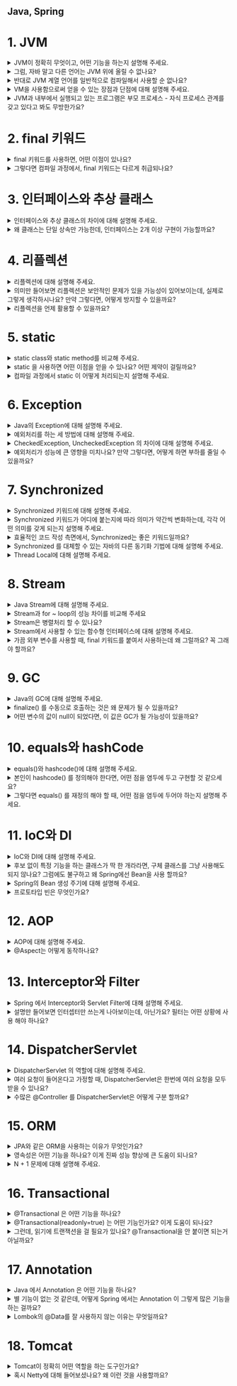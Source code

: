 ## Java, Spring

# 1. JVM

<details>
<summary>JVM이 정확히 무엇이고, 어떤 기능을 하는지 설명해 주세요.</summary>

- JVM은 자바 바이트코드를 실행해주는 가상 머신으로, 자바 프로그램의 런타임 환경을 제공하는 역할을 합니다. 작성된 자바 코드는 컴파일되면 `.class`라는 바이트코드로 변환되고, 이 바이트코드를 실제 머신 코드로 변환해서 실행해주는 것이 JVM입니다.

- 이 과정을 통해 자바는 플랫폼 독립성을 가지게 되고, Write Once, Run Anywhere를 실현할 수 있습니다. (한 번만 작성하면 어디서든 실행 가능!)

![img_jyj.png](img%2Fimg_jyj.png)

</details>

<details>
<summary>그럼, 자바 말고 다른 언어는 JVM 위에 올릴 수 없나요?</summary>

- 가능합니다. JVM은 바이트코드를 실행하는 범용 실행 환경이기 때문에, Kotlin, Groovy, Scala 같은 언어들도 JVM 위에서 실행될 수 있습니다.

</details>

<details>
<summary>반대로 JVM 계열 언어를 일반적으로 컴파일해서 사용할 순 없나요?</summary>

- 기본적으로는 JVM 언어는 JVM 바이트코드를 생성하도록 설계되어 있어서, 일반적인 네이티브 바이너리로 바로 컴파일해서 실행하는 건 어렵습니다.

- 하지만 예외적으로 GraalVM이나 Kotlin/Native와 같은 도구를 사용하면 JVM 언어도 네이티브 바이너리로 컴파일이 가능합니다. 코드를 JVM 없이 실행할 수 있도록 모든 기능을 컴파일 타임에 고정해서 미리 만들어 줍니다.

- 다만 이 경우 JVM의 GC, 런타임 최적화 같은 이점은 포기해야 합니다. JVM의 주요 이점은 "런타임 환경"에서 제공하는 것이고, GC(가비지 컬렉션)는 더 이상 사용되지 않는 메모리를 자동으로 회수하는 기능이며, JIT 컴파일 최적화도 있습니다.

</details>

<details>
<summary>VM을 사용함으로써 얻을 수 있는 장점과 단점에 대해 설명해 주세요.</summary>

- 장점은 플랫폼 독립성과 안정성, 런타임 최적화입니다. JVM만 있다면 어떤 운영체제에서도 자바 코드를 실행할 수 있고, 런타임 중 JIT 컴파일러를 통해 코드가 최적화되기도 합니다. 또한 JVM이 예외 처리나 메모리 관리(GC)를 담당하므로 개발자는 비즈니스 로직에 집중할 수 있습니다.

- 단점은 성능과 자원 사용 측면입니다. VM 위에서 동작하다 보니 네이티브 코드보다는 실행 속도가 느리고, JVM 자체도 메모리와 CPU 자원을 별도로 사용하기 때문에 무거운 환경에서는 부담이 될 수 있습니다.

</details>

<details>
<summary>JVM과 내부에서 실행되고 있는 프로그램은 부모 프로세스 - 자식 프로세스 관계를 갖고 있다고 봐도 무방한가요?</summary>

- 아니요, 일반적으로는 부모-자식 프로세스 관계가 아닙니다.

- 실제 관계는 JVM이 하나의 프로세스로 실행되고, Java 애플리케이션은 JVM 내부의 스레드로 실행되는 단일 프로세스 - 스레드 관계입니다.

- 예외 상황으로는 ProcessBuilder를 사용하여 외부 프로세스를 실행하는 경우에만 JVM이 부모 프로세스가 됩니다. 장점은 스레드가 자원 공유를 통해 효율적으로 통신하고 작업 처리할 수 있다는 점입니다.

</details>

# 2. final 키워드

<details>
<summary>final 키워드를 사용하면, 어떤 이점이 있나요?</summary>

- final 키워드는 불변성을 보장하기 때문에 코드 안정성이 증가합니다. 특히 안전한 공유 객체가 되어 멀티스레드 환경에서 동기화 문제를 줄일 수 있습니다.

> ### final은 불변을 보장할까?
> 1.  final은 재할당을 막는 키워드일 뿐이다. 
> 2. 기본 타입(primitive)은 값 자체가 바뀌지 않아 사실상 불변처럼 동작한다.
> 3. 참조 타입(객체, 컬렉션)은 내부 상태 변경은 막지 못하므로 불변을 보장하지 않는다.
> ```java
> // 기본 타입 - 불변
> final int age = 25;
> age = 30; // 컴파일 에러. 값 변경 불가
> 
> // 객체 - 내부 상태 변경 가능
> final Person person = new Person("김철수");
> person.setName("김영희"); // 내부 상태는 변경됨
> 
> // 컬렉션 - 요소 추가/삭제 가능
> final List<String> names = new ArrayList<>();
> names.add("김철수"); // 리스트에 요소 추가됨
> ```

</details>

<details>
<summary>그렇다면 컴파일 과정에서, final 키워드는 다르게 취급되나요?</summary>

- 네, final 키워드는 컴파일 과정에서 특별하게 취급됩니다. final이 붙은 기본형 상수나 문자열 상수는 컴파일 시점에 값이 코드에 직접 삽입됩니다. 이런 것을 compile-time constant라고 부르며, JVM은 해당 클래스를 로딩하지 않고도 값을 사용할 수 있습니다.

</details>

# 3. 인터페이스와 추상 클래스

<details>
<summary>인터페이스와 추상 클래스의 차이에 대해 설명해 주세요.</summary>

- 인터페이스와 추상 클래스 모두 다형성을 제공하지만, 목적과 구조가 다릅니다.

- 추상 클래스는 상속받을 클래스들이 공통으로 가지는 메서드와 필드가 많아 중복 멤버 통합이 필요할 때 사용합니다. extends 키워드를 사용하고 단일 상속만 가능하며, 공통 기능을 제공하여 재사용성을 향상시킵니다.

- 인터페이스는 애플리케이션의 기능을 정의해야 하지만 그 구현 방식이나 대상에 대해 추상화할 때 사용합니다. implements 키워드를 사용하고 다중 구현이 가능하며, 클래스와 별도로 구현 객체가 같은 동작을 한다는 것을 보장합니다.

</details>

<details>
<summary>왜 클래스는 단일 상속만 가능한데, 인터페이스는 2개 이상 구현이 가능할까요?</summary>

- 클래스 단일 상속 제한 이유는 다이아몬드 문제 때문입니다. 두 개 이상의 클래스에서 상속받을 때 같은 메서드가 구현되어 있을 경우, 자식 클래스에 어떤 메서드를 상속받아야 하는지 모호해지는 문제가 발생할 수 있고, 상속 구조가 복잡해져 유지보수가 어려워집니다.

- 인터페이스 다중 구현이 가능한 이유는 메서드 구현을 강제하지만, 메서드의 구현은 자식 클래스가 담당하기 때문입니다. 메서드 충돌 시 오버라이딩을 통해 충돌을 해결할 수 있고, "동일한 실행"을 보장하기 위한 계약이므로 다중 구현이 자연스럽습니다.

</details>

# 4. 리플렉션

<details>
<summary>리플렉션에 대해 설명해 주세요.</summary>

- 리플렉션(Reflection)은 실행 시간(런타임)에 클래스, 메서드, 필드 등의 정보를 동적으로 조회하고 조작할 수 있는 기능입니다. 특히 스프링 프레임워크에서는 리플렉션을 사용해서 많은 핵심 기능들을 구현합니다. 의존성 주입 등이 대표적인 예시입니다.

</details>

<details>
<summary>의미만 들어보면 리플렉션은 보안적인 문제가 있을 가능성이 있어보이는데, 실제로 그렇게 생각하시나요? 만약 그렇다면, 어떻게 방지할 수 있을까요?</summary>

- 네, 리플렉션을 사용하면 기본적으로 접근할 수 없는 private 필드나 메서드에 접근하고 이를 수정할 수 있습니다. 클래스 설계자가 의도한 방식이 아니기 때문에 보안에 취약점이 발생할 수 있습니다.

- 또한 리플렉션을 사용하여 특정 부분을 동적으로 변경해 악성 코드를 삽입하거나 실행할 수 있습니다. 이를 방지하기 위해 보안관리자를 활성화하여 리플렉션을 사용할 수 있는 코드와 사용할 수 없는 코드를 구분하거나, setAccessible(false)로 하여 꼭 필요한 경우에만 공개합니다.

</details>

<details>
<summary>리플렉션을 언제 활용할 수 있을까요?</summary>

- 리플렉션은 주로 프레임워크와 라이브러리 개발에서 많이 사용됩니다. 스프링 프레임워크의 경우 의존성 주입(DI)이나 AOP 프록시 생성 시 클래스 정보를 동적으로 분석하여 빈을 생성하고 주입하는 데 활용합니다.
    - 스프링에서 리플렉션 동작 과정을 자세히 보면, 먼저 @Component나 @Service 같은 어노테이션이 붙은 클래스를 스캔할 때 리플렉션을 사용하여 해당 클래스의 메타데이터를 읽어옵니다. 그 다음 @Autowired나 @Resource 같은 의존성 주입 시에는 리플렉션으로 필드나 생성자의 타입 정보를 분석하여 적절한 빈을 찾아서 주입합니다.
    - AOP의 경우 @Transactional 같은 어노테션이 붙은 메서드를 찾기 위해 리플렉션으로 메서드 정보를 분석하고, 프록시 객체를 생성할 때도 원본 메서드의 시그니처를 리플렉션으로 파악하여 메서드 호출을 가로채는 구조를 만듭니다.

- 또한 JUnit과 같은 테스트 프레임워크에서는 테스트 클래스의 메서드를 동적으로 찾아서 실행하거나, Mockito 같은 모킹 라이브러리에서는 프록시 객체를 생성할 때 리플렉션을 사용합니다.

</details>

# 5. static

<details>
<summary>static class와 static method를 비교해 주세요.</summary>

- static class는 주로 내부 클래스에서 사용되며, 외부 클래스의 인스턴스 없이 독립적으로 동작할 수 있도록 합니다. 외부 참조 문제를 해결하여 외부 인스턴스 참조로 인한 메모리 누수 현상을 방지하고, 클래스 정의를 위한 것입니다.

- static method는 특정 객체가 아닌 클래스 자체에서 호출할 수 있는 메서드로, 주로 유틸리티 함수나 공통 기능을 구현하는 데 사용됩니다. 특정 동작을 수행하는 것이고, 두 개 모두 인스턴스 없이 호출 가능하다는 공통점이 있습니다.

</details>

<details>
<summary>static 을 사용하면 어떤 이점을 얻을 수 있나요? 어떤 제약이 걸릴까요?</summary>

- 이점으로는 메모리 최적화가 있습니다. 객체를 생성하지 않고도 멤버에 접근할 수 있어 성능 향상의 이점이 있고, 고정된 영역만 사용하여 메모리 낭비를 방지할 수 있습니다.

- 제약으로는 메모리 누수 가능성이 있습니다. static으로 선언된 멤버는 JVM의 heap 영역이 아닌 method area에 저장되고 GC의 대상이 아니므로 메모리 누수가 발생할 수 있습니다. 또한 객체지향 원칙을 위반하고, 프로그램 종료 시까지 메모리가 할당되어 남발 시 메모리와 프로그램 성능이 저하될 수 있습니다.

</details>

<details>
<summary>컴파일 과정에서 static 이 어떻게 처리되는지 설명해 주세요.</summary>

- 컴파일 단계에서 .class 파일에 static 멤버가 존재하면, 객체 생성 없이도 접근 가능하도록 바이트 코드가 생성됩니다. JVM이 실행될 때는 Method Area에 static 멤버가 저장되고 런타임 시에 static 멤버는 객체 생성과 관계없이 접근이 가능합니다. 메모리 할당은 객체가 heap 영역 메모리에 올라가기 전에 호출해서 사용할 수 있습니다.

</details>

# 6. Exception

<details>
<summary>Java의 Exception에 대해 설명해 주세요.</summary>

- Exception은 프로그램 실행 중에 발생할 수 있는 오류 상황을 처리하기 위한 Java의 메커니즘입니다. 예외의 정의는 사용자의 조작이나 개발자의 코딩 실수 등으로 발생하는 오류이고, 예외 처리의 목적은 프로그램이 비정상적으로 종료되는 것을 방지하고, 오류 상황에 대한 적절한 대응을 하는 것입니다.

</details>

<details>
<summary>예외처리를 하는 세 방법에 대해 설명해 주세요.</summary>

- 첫 번째는 예외 복구입니다. 예외 상황을 파악하고 문제를 해결해서 정상 상태로 되돌려놓는 방법으로, 예외가 발생하더라도 일정 수만큼 재시도하여 예외 복구를 시도합니다.

- 두 번째는 예외 처리 회피입니다. 예외 처리를 직접 담당하지 않고 호출한 쪽으로 던져 회피하는 방법으로, 호출한 쪽에서 예외를 처리하는 것이 바람직할 때 사용합니다.

- 세 번째는 예외 전환입니다. 회피 방법과 비슷하게 메서드 밖으로 예외를 던지지만, 더 명확한 의미를 가진 예외로 변경해서 예외를 던지는 방법입니다.

</details>

<details>
<summary>CheckedException, UncheckedException 의 차이에 대해 설명해 주세요.</summary>

- CheckedException은 개발자가 반드시 예외처리해야 하는 오류입니다. 미처리 시 컴파일 에러가 발생하고, 복구 가능성이 있는 예외로 IOException, SQLException 등이 대표적입니다.

- UncheckedException은 예외처리를 하지 않아도 컴파일 에러가 발생하지 않습니다. RuntimeException 클래스를 상속받는 예외들로, 복구 가능성이 없는 예외로 NullPointerException, ArrayIndexOutOfBoundsException 등이 대표적입니다. 예상치 못한 상황에서 발생하는 것이 아니므로 굳이 예외 처리를 강제하지 않습니다.

</details>

<details>
<summary>예외처리가 성능에 큰 영향을 미치나요? 만약 그렇다면, 어떻게 하면 부하를 줄일 수 있을까요?</summary>

- 네, 예외처리가 성능에 영향을 미칠 수 있습니다. 성능 영향 요인으로는 스택 트레이스 캡처가 있습니다. JVM이 exception handler가 포함된 메서드를 찾기 위해 call stack을 검색하는 비용이 발생하고, 예외 객체 생성으로 인한 오버헤드가 있습니다.

- 부하를 줄이는 방법으로는 입력 값을 사전에 검증하여 예외 발생을 최소화하고, 예외 객체를 캐싱하여 재사용하며, 예외를 정상적인 제어 흐름으로 사용하지 않는 것입니다. 또한 커스텀 예외에서 fillInStackTrace를 오버라이드하여 스택 트레이스 생성 비용을 줄일 수 있습니다.

</details>

# 7. Synchronized

<details>
<summary>Synchronized 키워드에 대해 설명해 주세요.</summary>

- Synchronized 키워드는 자바에서 멀티스레드 환경에서 동기화를 보장하기 위해 사용하는 키워드입니다. 동작 원리는 공유자원에 여러 스레드가 동시에 접근하지 못하도록 락을 걸어 데이터 일관성을 유지하는 것입니다. 임계 영역(Critical Section)은 공유데이터가 사용되는 부분을 의미하며, 자바에서는 이 부분에 synchronized 키워드를 사용합니다.

</details>

<details>
<summary>Synchronized 키워드가 어디에 붙는지에 따라 의미가 약간씩 변화하는데, 각각 어떤 의미를 갖게 되는지 설명해 주세요.</summary>

- synchronized method는 인스턴스 단위로 lock을 걸지만, synchronized 키워드가 붙은 메소드들에 대해서만 lock을 공유합니다. synchronized 메소드를 호출하는 순간, 모든 synchronized 메소드에 lock이 걸려 다른 스레드가 어떠한 synchronized 메소드를 호출할 수 없습니다.

- static synchronized method는 인스턴스가 아닌 클래스 단위로 lock을 공유합니다. 인스턴스 단위에 거는 lock은 공유되지 않아 동기화 이슈가 발생할 수 있습니다.

- synchronized block은 synchronized 인자 값으로 this를 사용하면 block을 통해 만들어진 스레드는 lock을 공유하고, static이 추가되면 클래스 단위로 lock을 공유합니다.

</details>

<details>
<summary>효율적인 코드 작성 측면에서, Synchronized는 좋은 키워드일까요?</summary>

- 멀티스레드 환경에서 데이터 정합성을 유지해야 하는 상황이라면 좋은 키워드입니다. 하지만 주의사항이 있습니다. 락을 획득하고 해제하는 과정에서 성능 저하가 발생하고, 경합 상태에서 병목이 심해지는 경향이 있으며, 단순한 읽기 작업에서도 불필요한 lock이 적용되면 속도 저하가 발생합니다. 또한 스레드 대기와 데드락의 위험성이 존재합니다. 결론적으로 상황에 맞게 사용해야 하며, 과도한 동기화는 성능 저하를 일으킬 수 있습니다.

</details>

<details>
<summary>Synchronized 를 대체할 수 있는 자바의 다른 동기화 기법에 대해 설명해 주세요.</summary>

- Concurrent Collections을 활용한 방법이 있습니다. 이를 통해 멀티스레드 환경에서 안전한 컬렉션 관리를 수행할 수 있으며, 읽기와 쓰기 병행 작업이 많을 때 synchronized보다 효율적입니다.

- Atomic 패키지를 활용하여 thread-safe한 연산을 수행할 수 있습니다. CAS(Compare-And-Swap) 연산을 통해 동기화를 제공합니다.

- ReentrantLock은 synchronized보다 더 유연한 락 관리가 가능하고, 공정성(fairness) 설정, 타임아웃 설정 등을 지원합니다.

- ReadWriteLock은 읽기와 쓰기를 분리하여 성능을 향상시킬 수 있습니다.

- CompletableFuture는 비동기 프로그래밍을 통한 동시성 처리를 제공합니다.

</details>

<details>
<summary>Thread Local에 대해 설명해 주세요.</summary>

- ThreadLocal은 Java에서 지원하는 Thread Safe한 기술로, 멀티 스레드 환경에서 각각의 스레드가 개별적으로 데이터를 저장하고 관리할 수 있도록 도와줍니다. 핵심 특징으로는 각 스레드가 별도의 저장공간을 할당받아 각 상태를 가질 수 있고, 멀티스레드 환경에서도 데이터 충돌 없이 안전하게 사용할 수 있습니다.

- 주의사항으로는 WAS 환경에서 Thread pool 기반으로 동작하므로 ThreadLocal 사용 후 비워주지 않으면 다른 사용자가 기존에 세팅된 ThreadLocal의 데이터를 공유할 수 있습니다. 메모리 누수 방지를 위해 Thread의 사용이 끝나는 시점에 ThreadLocal을 초기화할 필요가 있습니다. 사용처로는 Spring Security 내 context 보관 등이 있습니다.

</details>

# 8. Stream

<details>
<summary>Java Stream에 대해 설명해 주세요.</summary>

- Stream은 데이터 처리 파이프라인을 위한 API입니다. 

- 실제 개발에서 자주 사용하는 방식:
  - 컬렉션 데이터를 필터링할 때: filter()로 조건에 맞는 데이터만 추출
  - 데이터 변환할 때: map()으로 객체를 다른 형태로 변환
  - 데이터를 수집할 때: collect()로 결과를 리스트나 맵으로 모음
  - 데이터 개수나 합계를 구할 때: count(), sum() 등으로 집계

- Stream의 장점은 함수형 프로그래밍 스타일을 지원한다는 점이고, 지연 평가로 실제로 결과가 필요할 때까지 처리를 미룰 수 있습니다. 또한 원본 데이터를 건드리지 않아서 안전하게 사용할 수 있습니다.

</details>

<details>
<summary>Stream과 for ~ loop의 성능 차이를 비교해 주세요</summary>

- 일반적으로 Stream이 for loop보다 더 느립니다. 성능 차이 이유로는 for loop는 개념이 오래되어 JVM 내부에서 최적화가 잘 되어 있지만, Stream은 함수형 프로그래밍 특징인 불변성을 위해 복사를 해 메모리 증가, 오버헤드 등으로 속도가 느립니다.

- 단순한 반복 작업은 for loop가 유리하지만, 복잡한 데이터 처리나 가독성이 중요한 경우는 Stream이 유리합니다.

</details>

<details>
<summary>Stream은 병렬처리 할 수 있나요?</summary>

- 네, 병렬처리를 할 수 있습니다. 병렬처리 방법으로는 parallel() 메서드로 기존 Stream에 병렬 처리를 적용하거나, parallelStream()으로 병렬 처리가 적용된 Stream을 생성할 수 있습니다.

- 내부 동작은 Fork와 Join Framework를 사용하여 병렬 처리를 진행하고, 장점은 개발자가 직접 스레드나 스레드 풀을 생성 및 관리하지 않고 메서드로 간단하게 병렬처리를 진행할 수 있다는 점입니다. 주의사항은 모든 상황에서 병렬 처리가 유리하지는 않으며, 데이터 크기와 연산 복잡도를 고려해야 합니다.

</details>

<details>
<summary>Stream에서 사용할 수 있는 함수형 인터페이스에 대해 설명해 주세요.</summary>

- 총 4가지의 주요 함수형 인터페이스가 있습니다. 

- Predicate<T>는 주어진 입력을 받아 true 또는 false를 반환하는 인터페이스로 filter() 메서드에서 주로 사용합니다.

- Function<T, R>은 입력을 받아 다른 타입의 출력을 반환하는 함수형 인터페이스로 map() 메서드에서 주로 사용합니다.

- Supplier<T>는 매개변수 없이 값을 반환해주는 인터페이스로 generate() 메서드에서 주로 사용합니다.

- Consumer<T>는 입력을 받아 처리하지만 반환값이 없는 인터페이스로 forEach() 메서드에서 주로 사용합니다.

</details>

<details>
<summary>가끔 외부 변수를 사용할 때, final 키워드를 붙여서 사용하는데 왜 그럴까요? 꼭 그래야 할까요?</summary>

- 람다나 익명 클래스에서 외부 변수를 사용할 때 final이 필요한 이유는 변수의 수명이 다르기 때문입니다. 지역 변수는 메서드가 끝나면 사라지지만, 람다는 나중에 실행될 수 있어서 외부 변수가 중간에 바뀌면 람다가 실행될 때 예상과 다른 값을 사용할 수 있습니다.

- final을 사용하면 변수 값이 바뀌지 않음을 보장해서 안전하게 람다에서 사용할 수 있고, 코드를 읽는 사람도 이 변수는 바뀌지 않는다는 것을 쉽게 알 수 있습니다.

- Java 8 이후로는 final 없이도 사용할 수 있지만, 명시적으로 final을 붙이는 것이 좋습니다.

</details>

# 9. GC

<details>
<summary>Java의 GC에 대해 설명해 주세요.</summary>

- 가비지 컬렉션은 JVM의 Heap 영역에서 필요없게 된 메모리 객체를 모아 주기적으로 제거하는 프로세스입니다. 

- 핵심 특징으로는 자동 메모리 관리가 있습니다. C나 C++과 달리 프로그래머가 수동으로 메모리 할당과 해제를 하지 않아도 되고, 메모리 누수 방지로 개발자가 메모리 관리에 신경 쓰지 않고 개발에 집중할 수 있습니다. 또한 객체 참조 상태 기반으로 객체가 참조되고 있는 상태 여부로 제거 대상을 결정합니다.

- 다양한 GC 알고리즘을 설정을 통해 Java에 적용할 수 있고, Serial, Parallel, CMS, G1, ZGC 등이 있습니다. 다른 언어에도 내장되어 있어서 파이썬, 자바스크립트, GO 언어 등에도 GC 기능이 내장되어 있습니다.

- 단점으로는 예측 불가능성으로 메모리가 정확히 언제 해제되는지 알 수 없어 제어하기 어렵고, STW로 GC 동작 중에는 다른 동작이 멈춰 오버헤드가 발생하며, CPU 오버헤드로 GC 자체가 CPU 자원을 사용한다는 점이 있습니다.

</details>

<details>
<summary>finalize() 를 수동으로 호출하는 것은 왜 문제가 될 수 있을까요?</summary>

- finalize()는 GC에 의해 객체가 제거될 때 자동으로 실행되는 메서드입니다. 

- 수동 호출 시 문제점:
  - 예측 불가한 실행: 어떤 스레드가 실행하는지 예측이 불가능
  - GC 스케줄링 방해: GC가 객체를 수집하지 않으려 하여 정상적으로 호출되지 않을 수 있음
  - 객체 부활: finalize()에서 객체를 다시 참조하게 되면 예상치 못하게 객체가 다시 살아날 수 있음
  - 동시성 문제: 여러 스레드에서 동시에 호출 시 동시성 문제가 야기될 수 있음
  - 보안 취약: finalize() 내의 예외는 JVM에 의해 잡히지 않음

- 대안: finalize() 대신 Cleaner나 AutoCloseable 인터페이스를 사용하고, try-with-resources 문법을 활용하는 것이 좋습니다.

</details>

<details>
<summary>어떤 변수의 값이 null이 되었다면, 이 값은 GC가 될 가능성이 있을까요?</summary>

- 상황에 따라 GC가 될 가능성이 있습니다. 

- GC 대상이 되는 경우:
  - 객체가 null인 경우: 참조가 끊어진 객체
  - 블록 실행 종료 후: 블록 내에서 생성된 객체
  - 부모 객체가 null인 경우: 포함되는 자식 객체

- GC 대상이 되지 않는 경우:
  - null이 되었지만 다른 참조가 남아있는 경우: 다른 변수나 객체가 여전히 참조하고 있는 경우

</details>

# 10. equals와 hashCode

<details>
<summary>equals()와 hashcode()에 대해 설명해 주세요.</summary>

- equals()는 객체 간 논리적 동등성을 비교하는 메서드입니다. 기본적으로 Object 클래스의 equals() 메서드는 '==' 연산자와 동일하게 참조 비교를 수행하고, 객체 내용을 비교하려면 equals()를 오버라이딩해야 합니다.

- hashCode()는 객체의 해시 값을 반환하는 메서드로, HashMap, HashSet, HashTable 등에서 사용됩니다. 주의점은 equals()가 true를 반환하는 객체들은 반드시 hashCode()도 동일한 값을 반환해야 한다는 것입니다.

</details>

<details>
<summary>본인이 hashcode() 를 정의해야 한다면, 어떤 점을 염두에 두고 구현할 것 같으세요?</summary>

- equals()와의 일관성을 유지할 수 있도록 equals()가 true를 반환한 경우 hashCode()도 동일해야 한다는 것입니다. 객체가 변하지 않았을 때 해시 값도 변하지 않도록 고려하여 작성할 것 같습니다.

- 또한 좋은 해시 분포를 위해 다양한 값들이 균등하게 분포되도록 구현하고, 빠른 계산이 가능하도록 효율적인 알고리즘을 사용하며, null 값에 대한 안전한 처리를 해야 합니다. 해시 충돌의 경우 equals()가 달라도 hashCode() 값은 같을 수 있으므로 LinkedList 형태로 객체를 추가하는 방식을 고려해야 합니다.

</details>

<details>
<summary>그렇다면 equals() 를 재정의 해야 할 때, 어떤 점을 염두에 두어야 하는지 설명해 주세요.</summary>

- 5가지 일반 규약을 준수해야 합니다:
  - 반사성: x.equals(x)는 true
  - 대칭성: x.equals(y)가 true면 y.equals(x)도 true
  - 추이성: x.equals(y)가 true이고 y.equals(z)가 true면 x.equals(z)도 true
  - 일관성: x.equals(y)를 여러 번 호출해도 항상 같은 결과
  - null 아님: x.equals(null)은 false

- hashCode() 계약으로 반드시 hashCode()도 재정의해야 하고, instanceof 연산자로 올바른 타입인지 확인해야 합니다. fail-fast 최적화로 가능하면 getClass() 대신 instanceof를 사용하여 상속 관계를 고려해야 합니다.

</details>

# 11. IoC와 DI

<details>
<summary>IoC와 DI에 대해 설명해 주세요.</summary>

- IoC(Inversion of Control, 제어의 역전)는 개발자가 직접 관리하던 객체의 생성과 제어 흐름을 프레임워크나 컨테이너에 위임한다는 개념입니다. 객체의 생성, 초기화, 생명 주기 관리 등을 프레임워크가 처리하고, IoC 컨테이너(스프링 컨테이너)에 의해 관리됩니다.

- DI(Dependency Injection, 의존성 주입)는 빈 설정 정보를 바탕으로 컨테이너가 외부에서 객체를 생성해 필요한 클래스에 주입하는 패턴입니다. IoC의 구현 방식 중 하나입니다. DI를 사용하면 클래스 간의 의존 관계가 명확해지고, 테스트하기 쉬우며, 코드의 유연성이 높아집니다.
  - 생성자 주입: 객체 생성 시점에 의존성을 주입받아 한 번 설정되면 변경 불가
  - 수정자 주입: setter 메서드를 통해 언제든지 의존성을 변경 가능
  - 필드 주입: @Autowired를 필드에 직접 붙여서 주입받는 방식

</details>

<details>
<summary>후보 없이 특정 기능을 하는 클래스가 딱 한 개라라면, 구체 클래스를 그냥 사용해도 되지 않나요? 그럼에도 불구하고 왜 Spring에선 Bean을 사용 할까요?</summary>

% 구체 클래스: 추상화되지 않은 실제 구현체

- 맞습니다. 그런 경우 구체 클래스를 직접 사용해도 된다고 생각합니다. 하지만 Spring에서 여전히 Bean을 등록해서 사용하는 것이 더 좋은 이유가 있습니다.

- 싱글톤 관리로 객체가 한 번만 생성되어 재사용되는 싱글톤 빈으로 관리되어 불필요한 객체 생성을 방지하고 성능 최적화를 할 수 있습니다. DI를 통한 결합도 감소로 타클래스 의존성을 낮출 수 있고, 객체 생명 주기 관리로 스프링이 객체의 생명 주기를 관리합니다. 부가 기능 추가로 로깅, 트랜잭션과 같은 부가 기능을 쉽게 추가할 수 있으며, 테스트 용이성으로 모킹과 테스트가 용이합니다.

</details>

<details>
<summary>Spring의 Bean 생성 주기에 대해 설명해 주세요.</summary>

- 스프링 Bean의 생명 주기는 스프링 컨테이너 생성부터 시작해서 Bean 생성, 의존성 주입, 초기화 콜백, Bean 사용, 소멸전 콜백을 거쳐 스프링 종료까지 진행됩니다.

- 초기화 콜백은 Bean이 생성되고 의존성 주입이 완료된 후에 호출되어 Bean이 사용되기 전 필요한 초기화 작업을 수행합니다.

- 소멸 전 콜백은 스프링이 종료되기 전에 호출되어 Bean이 소멸되기 전 정리 작업을 수행합니다.

</details>

<details>
<summary>프로토타입 빈은 무엇인가요?</summary>

- 프로토타입 빈은 스프링에서 빈을 등록하면 기본적으로 싱글톤으로 만들어지는데, 이를 싱글톤이 아닌 하나의 빈으로 여러 개의 객체를 만들고 싶을 때 사용하는 것입니다.

- 특징으로는 매번 새로운 인스턴스를 요청할 때마다 새로운 객체를 생성하고, 생명 주기는 스프링 컨테이너가 관리하지 않습니다.

- 사용 시 주의사항으로는 @Resource나 @Autowired 등으로 의존관계 주입 후 프로토타입 빈을 가져오려면 싱글톤 빈처럼 작동하기 때문에 ApplicationContext.getBean()을 사용해서 다른 객체를 가져와야 합니다. 생명 주기가 관리되는 스프링 빈과 달리, 프로토타입 빈은 개발자가 직접 관리해야 합니다.

</details>

# 12. AOP

<details>
<summary>AOP에 대해 설명해 주세요.</summary>
</details>

<details>
<summary>@Aspect는 어떻게 동작하나요?</summary>
</details>

# 13. Interceptor와 Filter

<details>
<summary>Spring 에서 Interceptor와 Servlet Filter에 대해 설명해 주세요.</summary>
</details>

<details>
<summary>설명만 들어보면 인터셉터만 쓰는게 나아보이는데, 아닌가요? 필터는 어떤 상황에 사용 해야 하나요?</summary>
</details>

# 14. DispatcherServlet

<details>
<summary>DispatcherServlet 의 역할에 대해 설명해 주세요.</summary>
</details>

<details>
<summary>여러 요청이 들어온다고 가정할 때, DispatcherServlet은 한번에 여러 요청을 모두 받을 수 있나요?</summary>
</details>

<details>
<summary>수많은 @Controller 를 DispatcherServlet은 어떻게 구분 할까요?</summary>
</details>

# 15. ORM

<details>
<summary>JPA와 같은 ORM을 사용하는 이유가 무엇인가요?</summary>
</details>

<details>
<summary>영속성은 어떤 기능을 하나요? 이게 진짜 성능 향상에 큰 도움이 되나요?</summary>
</details>

<details>
<summary>N + 1 문제에 대해 설명해 주세요.</summary>
</details>

# 16. Transactional

<details>
<summary>@Transactional 은 어떤 기능을 하나요?</summary>
</details>

<details>
<summary>@Transactional(readonly=true) 는 어떤 기능인가요? 이게 도움이 되나요?</summary>
</details>

<details>
<summary>그런데, 읽기에 트랜잭션을 걸 필요가 있나요? @Transactional을 안 붙이면 되는거 아닐까요?</summary>
</details>

# 17. Annotation

<details>
<summary>Java 에서 Annotation 은 어떤 기능을 하나요?</summary>
</details>

<details>
<summary>별 기능이 없는 것 같은데, 어떻게 Spring 에서는 Annotation 이 그렇게 많은 기능을 하는 걸까요?</summary>
</details>

<details>
<summary>Lombok의 @Data를 잘 사용하지 않는 이유는 무엇일까요?</summary>
</details>

# 18. Tomcat

<details>
<summary>Tomcat이 정확히 어떤 역할을 하는 도구인가요?</summary>
</details>

<details>
<summary>혹시 Netty에 대해 들어보셨나요? 왜 이런 것을 사용할까요?</summary>
</details>